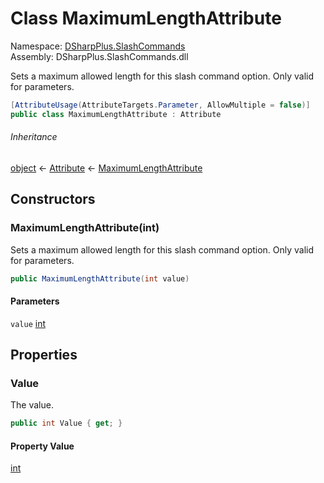 # Class MaximumLengthAttribute

Namespace: [DSharpPlus.SlashCommands](DSharpPlus.SlashCommands.md)  
Assembly: DSharpPlus.SlashCommands.dll

Sets a maximum allowed length for this slash command option. Only valid for <xref href="System.String" data-throw-if-not-resolved="false"></xref> parameters.

```csharp
[AttributeUsage(AttributeTargets.Parameter, AllowMultiple = false)]
public class MaximumLengthAttribute : Attribute
```

###### Inheritance

[object](https://learn.microsoft.com/dotnet/api/system.object) ← 
[Attribute](https://learn.microsoft.com/dotnet/api/system.attribute) ← 
[MaximumLengthAttribute](DSharpPlus.SlashCommands.MaximumLengthAttribute.md)

## Constructors

### <a id="DSharpPlus_SlashCommands_MaximumLengthAttribute__ctor_System_Int32_"></a>MaximumLengthAttribute\(int\)

Sets a maximum allowed length for this slash command option. Only valid for <xref href="System.String" data-throw-if-not-resolved="false"></xref> parameters.

```csharp
public MaximumLengthAttribute(int value)
```

#### Parameters

`value` [int](https://learn.microsoft.com/dotnet/api/system.int32)

## Properties

### <a id="DSharpPlus_SlashCommands_MaximumLengthAttribute_Value"></a>Value

The value.

```csharp
public int Value { get; }
```

#### Property Value

[int](https://learn.microsoft.com/dotnet/api/system.int32)

